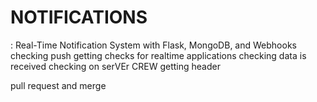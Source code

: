 # NOTIFICATIONS
: Real-Time Notification System with Flask, MongoDB, and Webhooks
checking push
getting checks for realtime applications
checking data is received
checking on serVEr
CREW
getting header

pull request and merge
